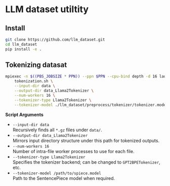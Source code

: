 
# LLM dataset utiltity
## Install
```bash
git clone https://github.com/llm_dataset.git
cd llm_dataset
pip install -e .
```
## Tokenizing datasat
```bash
mpiexec -n $((PBS_JOBSIZE * PPN)) --ppn $PPN --cpu-bind depth -d 16 launcher.sh \
    tokenization.sh \
    --input-dir data \
    --output-dir data_Llama2Tokenizer \
    --num-workers 16 \
    --tokenizer-type Llama2Tokenizer \
    --tokenizer-model ./llm_dataset/preprocess/tokenizer/tokenizer.model
```

**Script Arguments**  
   - `--input-dir data`  
     Recursively finds all `*.gz` files under `data/`.  
   - `--output-dir data_Llama2Tokenizer`  
     Mirrors input directory structure under this path for tokenized outputs.  
   - `--num-workers 16`  
     Number of intra-file worker processes to use for each file.  
   - `--tokenizer-type Llama2Tokenizer`  
     Specifies the tokenizer backend; can be changed to `GPT2BPETokenizer`, etc.  
   - `--tokenizer-model /path/to/spiece.model`  
     Path to the SentencePiece model when required.